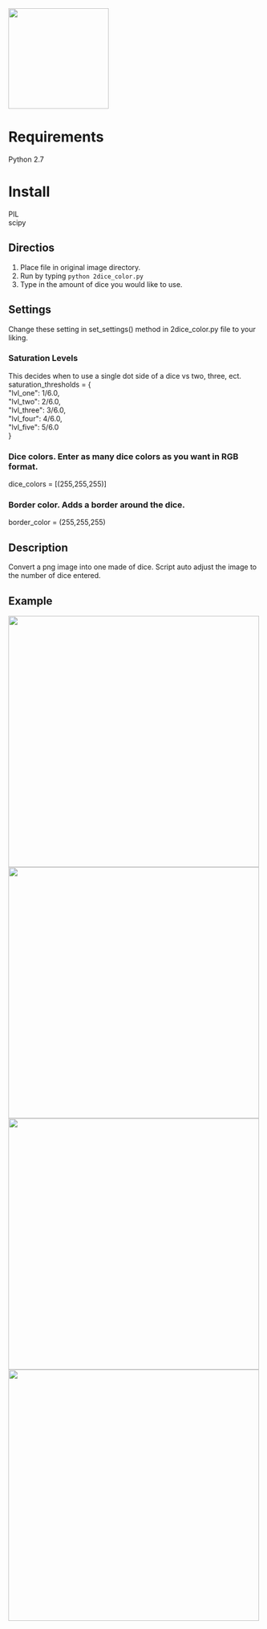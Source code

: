 <image width="200" src='https://raw.githubusercontent.com/dvcv/dice-image-generator/master/examples/multi-color-dice.png'/>  

# Requirements  
Python 2.7  

# Install  
PIL  
scipy   

## Directios
1. Place file in original image directory.  
2. Run by typing `python 2dice_color.py`  
3. Type in the amount of dice you would like to use.

## Settings
Change these setting in set_settings() method in 2dice_color.py file to your liking.  
### Saturation Levels
This decides when to use a single dot side of a dice vs two, three, ect.  
saturation_thresholds = {  
  "lvl_one": 1/6.0,  
      "lvl_two": 2/6.0,  
      "lvl_three": 3/6.0,  
      "lvl_four": 4/6.0,  
      "lvl_five": 5/6.0  
}  
### Dice colors. Enter as many dice colors as you want in RGB format.  
dice_colors = [(255,255,255)]  
### Border color. Adds a border around the dice.  
border_color = (255,255,255)  

## Description
Convert a png image into one made of dice. Script auto adjust the image to the number of dice entered.
## Example
<image width="500" src='https://raw.githubusercontent.com/dvcv/dice-image-generator/master/examples/original.png'/>
<image width="500" src='https://raw.githubusercontent.com/dvcv/dice-image-generator/master/examples/white-dice-zoom-1.png'/>
<image width="500" src='https://raw.githubusercontent.com/dvcv/dice-image-generator/master/examples/white-dice-zoom-2.png'/>
<image width="500" src='https://raw.githubusercontent.com/dvcv/dice-image-generator/master/examples/white-dice-zoom-3.png'/>

